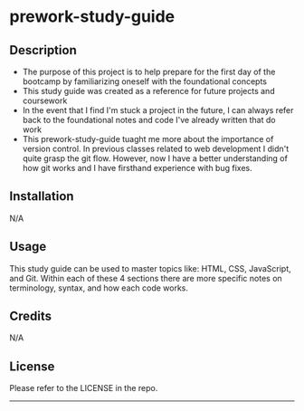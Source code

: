 # prework-study-guide

## Description


- The purpose of this project is to help prepare for the first day of the bootcamp by familiarizing oneself with the foundational concepts
- This study guide was created as a reference for future projects and coursework
- In the event that I find I'm stuck a project in the future, I can always refer back to the foundational notes and code I've already written that do work
- This prework-study-guide tuaght me more about the importance of version control. In previous classes related to web development I didn't quite grasp the git flow. However, now I have a better understanding of how git works and I have firsthand experience with bug fixes.


## Installation

N/A

## Usage

This study guide can be used to master topics like: HTML, CSS, JavaScript, and Git. Within each of these 4 sections there are more specific notes on terminology, syntax, and how each code works.


## Credits

N/A

## License

Please refer to the LICENSE in the repo.

---

